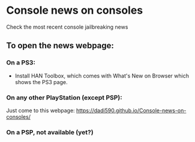 # Console news on consoles
Check the most recent console jailbreaking news

## To open the news webpage:
### On a PS3:
- Install HAN Toolbox, which comes with What's New on Browser which shows the PS3 page.

### On any other PlayStation (except PSP):
Just come to this webpage: https://dadi590.github.io/Console-news-on-consoles/

### On a PSP, not available (yet?)
